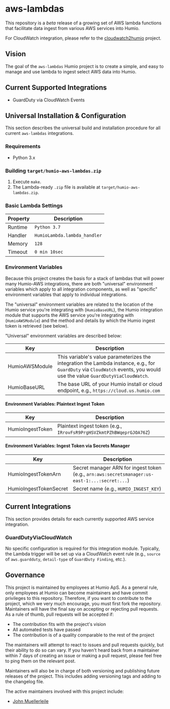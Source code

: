 # aws-lambdas

This repository is a _beta_ release of a growing set of AWS lambda functions that facilitate data ingest from various AWS services into Humio.

For CloudWatch integration, please refer to the [cloudwatch2humio](https://github.com/humio/cloudwatch2humio) project.

## Vision

The goal of the `aws-lambdas` Humio project is to create a simple, and easy to manage and use lambda to ingest select AWS data into Humio.

## Current Supported Integrations

- GuardDuty via CloudWatch Events

## Universal Installation & Configuration

This section describes the universal build and installation procedure for all current `aws-lambdas` integrations.

### Requirements

- Python 3.x

### Building `target/humio-aws-lambdas.zip`

1. Execute `make`.
2. The Lambda-ready `.zip` file is available at `target/humio-aws-lambdas.zip`.

### Basic Lambda Settings

Property | Description
-------- | -----------
Runtime | `Python 3.7`
Handler | `HumioLambda.lambda_handler`
Memory | `128`
Timeout | `0 min 10sec`

### Environment Variables

Because this project creates the basis for a stack of lambdas that will power many Humio-AWS integrations, there are both "universal" environment variables which apply to all integration components, as well as "specific" environment variables that apply to individual integrations.

The "universal" environment variables are related to the location of the Humio service you're integrating with (`HumioBaseURL`), the Humio integration module that supports the AWS service you're integrating with (`HumioAWSModule`) and the method and details by which the Humio ingest token is retrieved (see below).

"Universal" environment variables are described below:

Key | Description
-------- | -----------
HumioAWSModule | This variable's value parameterizes the integration the Lambda instance, e.g., for `GuardDuty` via `CloudWatch` events, you would use the value `GuardDutyViaCloudWatch`.
HumioBaseURL | The base URL of your Humio install or cloud endpoint, e.g., `https://cloud.us.humio.com`

#### Environment Variables: Plaintext Ingest Token

Key | Description
-------- | -----------
HumioIngestToken | Plaintext ingest token (e.g., `IRrovFsR9PrgHSVZkmtPZhBWqeprGJOA76Z`)

#### Environment Variables: Ingest Token via Secrets Manager

Key | Description
-------- | -----------
HumioIngestTokenArn | Secret manager ARN for ingest token (e.g., `arn:aws:secretsmanager:us-east-1:...:secret:...`)
HumioIngestTokenSecret | Secret name (e.g., `HUMIO_INGEST_KEY`)

## Current Integrations

This section provides details for each currently supported AWS service integration.

### GuardDutyViaCloudWatch

No specific configuration is required for this integration module.  Typically, the Lambda trigger will be set up via a CloudWatch event rule (e.g., `source` of `aws.guardduty`, `detail-type` of `GuardDuty Finding`, etc.).

## Governance
This project is maintained by employees at Humio ApS.
As a general rule, only employees at Humio can become maintainers and have commit privileges to this repository.
Therefore, if you want to contribute to the project, which we very much encourage, you must first fork the repository.
Maintainers will have the final say on accepting or rejecting pull requests.
As a rule of thumb, pull requests will be accepted if:
 
   * The contribution fits with the project's vision
   * All automated tests have passed
   * The contribution is of a quality comparable to the rest of the project
 
The maintainers will attempt to react to issues and pull requests quickly, but their ability to do so can vary.
If you haven't heard back from a maintainer within 7 days of creating an issue or making a pull request, please feel free to ping them on the relevant post.

Maintainers will also be in charge of both versioning and publishing future releases of the project. This includes adding versioning tags and adding to the changelog file.
 
The active maintainers involved with this project include:
  
   * [John Muellerleile](http://github.com/jrecursive)